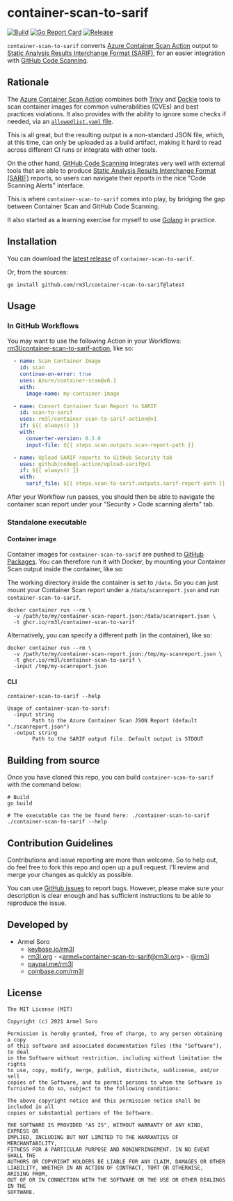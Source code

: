 # container-scan-to-sarif

[![Build](https://github.com/rm3l/container-scan-to-sarif/actions/workflows/build.yml/badge.svg)](https://github.com/rm3l/container-scan-to-sarif/actions/workflows/build.yml)
[![Go Report Card](https://goreportcard.com/badge/github.com/rm3l/container-scan-to-sarif)](https://goreportcard.com/report/github.com/rm3l/container-scan-to-sarif)
[![Release](https://github.com/rm3l/container-scan-to-sarif/actions/workflows/release.yml/badge.svg)](https://github.com/rm3l/container-scan-to-sarif/actions/workflows/release.yml)

`container-scan-to-sarif` converts [Azure Container Scan Action](https://github.com/Azure/container-scan#action-output) output to [Static Analysis Results Interchange Format (SARIF)](https://sarifweb.azurewebsites.net/), for an easier integration with [GitHub Code Scanning](https://docs.github.com/en/code-security/code-scanning/automatically-scanning-your-code-for-vulnerabilities-and-errors/about-code-scanning).

## Rationale
The [Azure Container Scan Action](https://github.com/Azure/container-scan) combines both [Trivy](https://github.com/aquasecurity/trivy) 
and [Dockle](https://github.com/goodwithtech/dockle) tools to scan container images 
for common vulnerabilities (CVEs) and best practices violations. It also provides with the ability to ignore some checks 
if needed, via an [`allowedlist.yaml` file](https://github.com/Azure/container-scan#ignoring-vulnerabilities).

This is all great, but the resulting output is a non-standard JSON file, which, at this time,
can only be uploaded as a build artifact, making it hard to read across different CI runs or integrate with other tools.

On the other hand, [GitHub Code Scanning](https://docs.github.com/en/code-security/code-scanning/automatically-scanning-your-code-for-vulnerabilities-and-errors/about-code-scanning) integrates very well with external tools that are able to produce
[Static Analysis Results Interchange Format (SARIF)](https://sarifweb.azurewebsites.net/) reports, so users can navigate their reports in the nice 
"Code Scanning Alerts" interface.

This is where `container-scan-to-sarif` comes into play, by bridging the gap between Container Scan and GitHub Code Scanning.

It also started as a learning exercise for myself to use [Golang](https://golang.org/) in practice.

## Installation

You can download the [latest release](https://github.com/rm3l/container-scan-to-sarif/releases/latest) of `container-scan-to-sarif`.

Or, from the sources:

```shell
go install github.com/rm3l/container-scan-to-sarif@latest
```

## Usage

### In GitHub Workflows

You may want to use the following Action in your Workflows: [rm3l/container-scan-to-sarif-action](https://github.com/rm3l/container-scan-to-sarif-action), like so:

```yaml
  - name: Scan Container Image
    id: scan
    continue-on-error: true
    uses: Azure/container-scan@v0.1
    with:
      image-name: my-container-image

  - name: Convert Container Scan Report to SARIF
    id: scan-to-sarif
    uses: rm3l/container-scan-to-sarif-action@v1
    if: ${{ always() }}
    with:
      converter-version: 0.3.0
      input-file: ${{ steps.scan.outputs.scan-report-path }}

  - name: Upload SARIF reports to GitHub Security tab
    uses: github/codeql-action/upload-sarif@v1
    if: ${{ always() }}
    with:
      sarif_file: ${{ steps.scan-to-sarif.outputs.sarif-report-path }}
```

After your Workflow run passes, you should then be able to navigate the container scan report under your "Security > Code scanning alerts" tab.

### Standalone executable

#### Container image

Container images for `container-scan-to-sarif` are pushed to [GitHub Packages](https://github.com/rm3l/container-scan-to-sarif/pkgs/container/container-scan-to-sarif).
You can therefore run it with Docker, by mounting your Container Scan output inside the container, like so:

The working directory inside the container is set to `/data`. So you can just mount your Container Scan report under a `/data/scanreport.json` and run `container-scan-to-sarif`.
```shell
docker container run --rm \
  -v /path/to/my/container-scan-report.json:/data/scanreport.json \
  -t ghcr.io/rm3l/container-scan-to-sarif 
```

Alternatively, you can specify a different path (in the container), like so:
```shell
docker container run --rm \
  -v /path/to/my/container-scan-report.json:/tmp/my-scanreport.json \
  -t ghcr.io/rm3l/container-scan-to-sarif \
  -input /tmp/my-scanreport.json
```

#### CLI

```shell
container-scan-to-sarif --help

Usage of container-scan-to-sarif:
  -input string
        Path to the Azure Container Scan JSON Report (default "./scanreport.json")
  -output string
        Path to the SARIF output file. Default output is STDOUT
```

## Building from source

Once you have cloned this repo, you can build `container-scan-to-sarif` with the command below:

```shell
# Build
go build

# The executable can the be found here: ./container-scan-to-sarif
./container-scan-to-sarif --help
```

## Contribution Guidelines

Contributions and issue reporting are more than welcome. So to help out, do feel free to fork this repo and open up a pull request.
I'll review and merge your changes as quickly as possible.

You can use [GitHub issues](https://github.com/rm3l/container-scan-to-sarif/issues) to report bugs.
However, please make sure your description is clear enough and has sufficient instructions to be able to reproduce the issue.

## Developed by

* Armel Soro
    * [keybase.io/rm3l](https://keybase.io/rm3l)
    * [rm3l.org](https://rm3l.org) - &lt;armel+container-scan-to-sarif@rm3l.org&gt; - [@rm3l](https://twitter.com/rm3l)
    * [paypal.me/rm3l](https://paypal.me/rm3l)
    * [coinbase.com/rm3l](https://www.coinbase.com/rm3l)

## License

    The MIT License (MIT)

    Copyright (c) 2021 Armel Soro

    Permission is hereby granted, free of charge, to any person obtaining a copy
    of this software and associated documentation files (the "Software"), to deal
    in the Software without restriction, including without limitation the rights
    to use, copy, modify, merge, publish, distribute, sublicense, and/or sell
    copies of the Software, and to permit persons to whom the Software is
    furnished to do so, subject to the following conditions:

    The above copyright notice and this permission notice shall be included in all
    copies or substantial portions of the Software.

    THE SOFTWARE IS PROVIDED "AS IS", WITHOUT WARRANTY OF ANY KIND, EXPRESS OR
    IMPLIED, INCLUDING BUT NOT LIMITED TO THE WARRANTIES OF MERCHANTABILITY,
    FITNESS FOR A PARTICULAR PURPOSE AND NONINFRINGEMENT. IN NO EVENT SHALL THE
    AUTHORS OR COPYRIGHT HOLDERS BE LIABLE FOR ANY CLAIM, DAMAGES OR OTHER
    LIABILITY, WHETHER IN AN ACTION OF CONTRACT, TORT OR OTHERWISE, ARISING FROM,
    OUT OF OR IN CONNECTION WITH THE SOFTWARE OR THE USE OR OTHER DEALINGS IN THE
    SOFTWARE.
